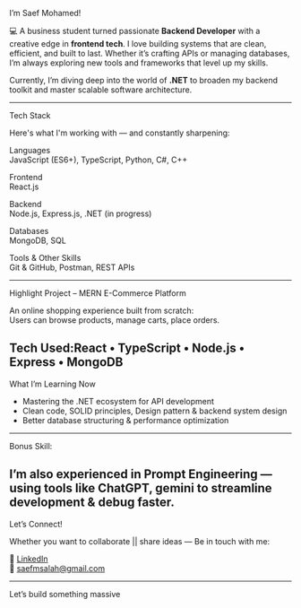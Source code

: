  I’m Saef Mohamed!

💻 A business student turned passionate **Backend Developer** with a creative edge in **frontend tech**. I love building systems that are clean, efficient, and built to last. Whether it’s crafting APIs or managing databases, I’m always exploring new tools and frameworks that level up my skills.

Currently, I’m diving deep into the world of **.NET** to broaden my backend toolkit and master scalable software architecture.

---

Tech Stack

Here's what I'm working with — and constantly sharpening:

Languages  
JavaScript (ES6+), TypeScript, Python, C#, C++

Frontend  
React.js

Backend  
Node.js, Express.js, .NET (in progress)

Databases  
MongoDB, SQL

Tools & Other Skills  
Git & GitHub, Postman, REST APIs

---

Highlight Project – MERN E-Commerce Platform

An online shopping experience built from scratch:  
Users can browse products, manage carts, place orders.

Tech Used:React • TypeScript • Node.js • Express • MongoDB  
---

What I’m Learning Now

- Mastering the .NET ecosystem for API development  
- Clean code, SOLID principles, Design pattern & backend system design  
- Better database structuring & performance optimization  

---

Bonus Skill:

I’m also experienced in **Prompt Engineering** — using tools like **ChatGPT, gemini** to streamline development & debug faster.
---

Let’s Connect!

Whether you want to collaborate || share ideas — Be in touch with me:

🔗 [LinkedIn](https://www.linkedin.com/in/saef-mohamed-1968a62a4)  
📧 saefmsalah@gmail.com

---

Let’s build something massive 
